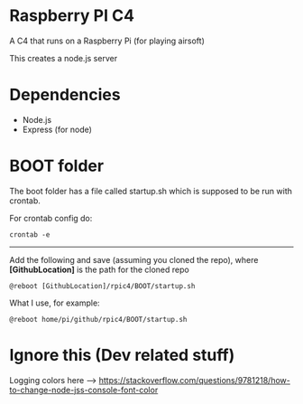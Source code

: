 # Raspberry PI C4
A C4 that runs on a Raspberry Pi (for playing airsoft)

This creates a node.js server

# Dependencies
- Node.js
- Express (for node)

# BOOT folder
The boot folder has a file called startup.sh which is supposed to be run with crontab.

For crontab config do: 
 ```
 crontab -e
 ```
 ---
 Add the following and save (assuming you cloned the repo), where **[GithubLocation]** is the path for the cloned repo
 ```
 @reboot [GithubLocation]/rpic4/BOOT/startup.sh
 ```
 What I use, for example:
 ```
 @reboot home/pi/github/rpic4/BOOT/startup.sh
 ```
 




# Ignore this (Dev related stuff)
Logging colors here --> https://stackoverflow.com/questions/9781218/how-to-change-node-jss-console-font-color
